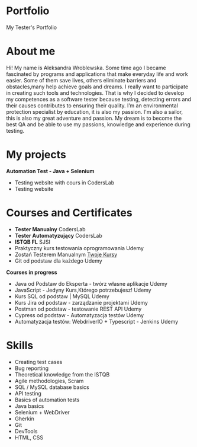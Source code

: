 # Portfolio
My Tester's Portfolio
# About me

Hi! My name is Aleksandra Wroblewska. Some time ago I became fascinated by programs and applications that make everyday life and work easier. Some of them save lives, others eliminate barriers and obstacles,many help achieve goals and dreams. I really want to participate in creating such tools and technologies. That is why I decided to develop my competences as a software tester because testing, detecting errors and their causes contributes to ensuring their quality.
I’m an environmental protection specialist by education, it is also my passion. I'm also a sailor, this is also my great adventure and passion.
My dream is to become the best QA and be able to use my passions, knowledge and experience during testing.

# My projects
**Automation Test - Java + Selenium**
* Testing website with  cours in CodersLab 
* Testing website

# Courses and Certificates
* **Tester Manualny** CodersLab
* **Tester Automatyzujący** CodersLab
* **ISTQB FL** SJSI
* Praktyczny kurs testowania oprogramowania Udemy
* Zostań Testerem Manualnym [Twoje Kursy](https://to.twoje-kursy.pl/)
* Git od podstaw dla każdego Udemy

**Courses in progress**
* Java od Podstaw do Eksperta - twórz własne aplikacje Udemy
* JavaScript - Jedyny Kurs,Którego potrzebujesz! Udemy
* Kurs SQL od podstaw | MySQL Udemy
* Kurs Jira od podstaw - zarządzanie projektami Udemy
* Postman od podstaw - testowanie REST API Udemy
* Cypress od podstaw - Automatyzacja testów Udemy
* Automatyzacja testów: WebdriverIO + Typescript - Jenkins Udemy

# Skills
* Creating test cases
* Bug reporting
* Theoretical knowledge from the ISTQB
* Agile methodologies, Scram
* SQL / MySQL database basics
* API testing
* Basics of automation tests
* Java basics
* Selenium + WebDriver 
* Gherkin
* Git
* DevTools
* HTML, CSS


